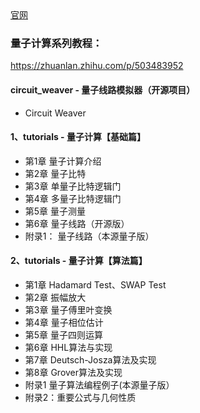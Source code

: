 <div align="left">
  <a href="http://qubits.top/">官网</a>
</div>  


### 量子计算系列教程：
https://zhuanlan.zhihu.com/p/503483952

#### circuit_weaver - 量子线路模拟器（开源项目） 
- Circuit Weaver

#### 1、tutorials - 量子计算【基础篇】
- 第1章 量子计算介绍
- 第2章 量子比特
- 第3章 单量子比特逻辑门
- 第4章 多量子比特逻辑门
- 第5章 量子测量
- 第6章 量子线路（开源版）
- 附录1： 量子线路（本源量子版）


#### 2、tutorials - 量子计算【算法篇】
- 第1章 Hadamard Test、SWAP Test   
- 第2章 振幅放大   
- 第3章 量子傅里叶变换   
- 第4章 量子相位估计   
- 第5章 量子四则运算   
- 第6章 HHL算法与实现   
- 第7章 Deutsch-Josza算法及实现   
- 第8章 Grover算法及实现   
- 附录1 量子算法编程例子(本源量子版）   
- 附录2：重要公式与几何性质   
